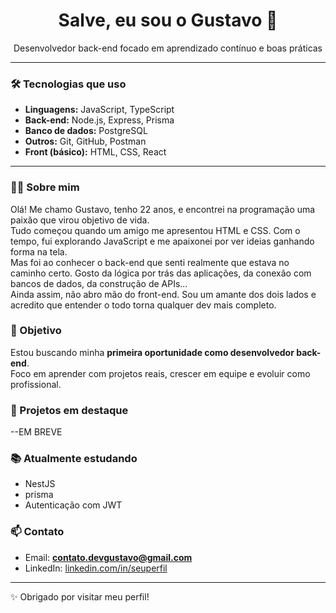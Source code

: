 <h1 align="center">Salve, eu sou o Gustavo 👋</h1>

<p align="center">Desenvolvedor back-end focado em aprendizado contínuo e boas práticas</p>

---

### 🛠️ Tecnologias que uso

- **Linguagens:** JavaScript, TypeScript
- **Back-end:** Node.js, Express, Prisma
- **Banco de dados:** PostgreSQL
- **Outros:** Git, GitHub, Postman
- **Front (básico):** HTML, CSS, React

---
### 👨‍💻 Sobre mim

Olá! Me chamo Gustavo, tenho 22 anos, e encontrei na programação uma paixão que virou objetivo de vida.  
Tudo começou quando um amigo me apresentou HTML e CSS. Com o tempo, fui explorando JavaScript e me apaixonei por ver ideias ganhando forma na tela.  
Mas foi ao conhecer o back-end que senti realmente que estava no caminho certo. Gosto da lógica por trás das aplicações, da conexão com bancos de dados, da construção de APIs…  
Ainda assim, não abro mão do front-end. Sou um amante dos dois lados e acredito que entender o todo torna qualquer dev mais completo.

### 🎯 Objetivo

Estou buscando minha **primeira oportunidade como desenvolvedor back-end**.  
Foco em aprender com projetos reais, crescer em equipe e evoluir como profissional.


### 🚧 Projetos em destaque

--EM BREVE

### 📚 Atualmente estudando

- NestJS
- prisma
- Autenticação com JWT

### 📫 Contato

- Email: **contato.devgustavo@gmail.com**
- LinkedIn: [linkedin.com/in/seuperfil](https://linkedin.com/in/seuperfil](https://www.linkedin.com/public-profile/settings?trk=d_flagship3_profile_self_view_public_profile))

---

✨ Obrigado por visitar meu perfil!
